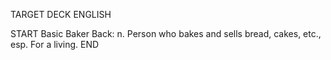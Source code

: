 TARGET DECK
ENGLISH

START
Basic
Baker
Back: n. Person who bakes and sells bread, cakes, etc., esp. For a living.
END
